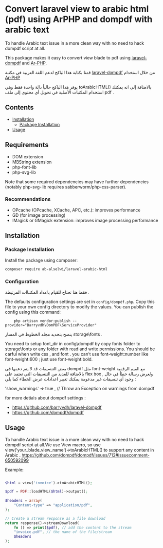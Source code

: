 #  Convert laravel view to arabic html (pdf) using ArPHP and dompdf with arabic text

To handle  Arabic text issue in a more clean way with no need to hack dompdf script at all. 

This package makes it easy to convert view blade to  pdf  using [laravel-dompdf](https://github.com/barryvdh/laravel-dompdf) and [Ar-PHP](https://github.com/khaled-alshamaa/ar-php). 

قمنا بكتابة هذا الباكج  لدعم اللغة العربية  في مكتبة  [laravel-dompdf](https://github.com/barryvdh/laravel-dompdf) من خلال   استخدام  [Ar-PHP](https://github.com/khaled-alshamaa/ar-php)

يوفر هذا الباكج حالياً  دالة واحدة فقط وهي   toArabicHTML() بالاضافة إلى انه يمكنك استخدام  المكتبات  الأصلية في تحويل أي محتوى إلى ملف  pdf .

## Contents

- [Installation](#installation)
	- [Package Installation](#package-installation)
- [Usage](#usage)

## Requirements

 * DOM extension
 * MBString extension
 * php-font-lib
 * php-svg-lib
 
Note that some required dependencies may have further dependencies 
(notably php-svg-lib requires sabberworm/php-css-parser).

### Recommendations

 * OPcache (OPcache, XCache, APC, etc.): improves performance
 * GD (for image processing)
 * IMagick or GMagick extension: improves image processing performance

 ## Installation

### Package Installation

Install the package using composer:
```bash
composer require ab-alselwi/laravel-arabic-html
```

### Configuration

فقط هنا تحتاج  للقيام  باعداد  المكتباات المرتبطة  .

The defaults configuration settings are set in `config/dompdf.php`. Copy this file to your own config directory to modify the values. You can publish the config using this command:

```shell
    php artisan vendor:publish --provider="Barryvdh\DomPDF\ServiceProvider"
```

ينصح  بتحديد مجلد الخطوط  في المسار   storage\fonts  .

You need to setup font_dir in config\dompdf by copy fonts folder to storage\fonts or any folder with read and write permissions. 
You should be carful when write css , and font . you can't use font-weight:number like font-weight:600 ; just use font-weight:bold.

بعض  التنسيقات قد لا يتم دعمها في  dompdf مثل  font-weight مع القيم الرقمية  بالاضافة للعديد من التنسيقات  التي  تعتمد على flex box , ولعرض رسالة خطأ في حال وجود أي  تنسيقات  غير مدعومة يمكنك  تغيير  اعدادات عرض الخطاء  كما يلي : 

'show_warnings' => true ,   // Throw an Exception on warnings from dompdf

for more detials about dompdf settings : 
- https://github.com/barryvdh/laravel-dompdf 
- https://github.com/dompdf/dompdf

## Usage

To handle  Arabic text issue in a more clean way with no need to hack dompdf script at all.We use View macro, so use view('your_blade_view_name')->toArabicHTML() to support any content in Arabic .  https://github.com/dompdf/dompdf/issues/712#issuecomment-650592099

Example:

```php

$html = view('invoice')->toArabicHTML();

$pdf = PDF::loadHTML($html)->output();
        
$headers = array(
    "Content-type" => "application/pdf",
);

// Create a stream response as a file download
return response()->streamDownload(
    fn () => print($pdf), // add the content to the stream
    "invoice.pdf", // the name of the file/stream
    $headers
);
  ```

